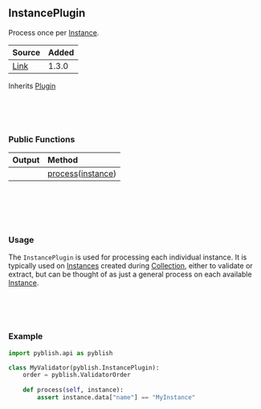 ## InstancePlugin

Process once per [Instance](instance.md).

| Source     | Added
|------------|---------
|[Link][]    | 1.3.0

Inherits [Plugin](Plugin.md)

[Link]: https://github.com/pyblish/pyblish-base/blob/f695fad94b995915495b4123c503f24d3419429a/pyblish/plugin.py#L350

<br>
<br>
<br>

### Public Functions

| Output        | Method                                                      |
|--------------:|:------------------------------------------------------------|
|               | [process](InstancePlugin.process.md)([instance](Instance.md))

<br>
<br>
<br>
<br>

### Usage

The `InstancePlugin` is used for processing each individual instance. It is typically used on [Instances](instance.md) created during [Collection](CollectorOrder), either to validate or extract, but can be thought of as just a general process on each available [Instance](instance.md).

<br>
<br>
<br>

### Example

```python
import pyblish.api as pyblish

class MyValidator(pyblish.InstancePlugin):
    order = pyblish.ValidatorOrder
   
    def process(self, instance):
        assert instance.data["name"] == "MyInstance"
```